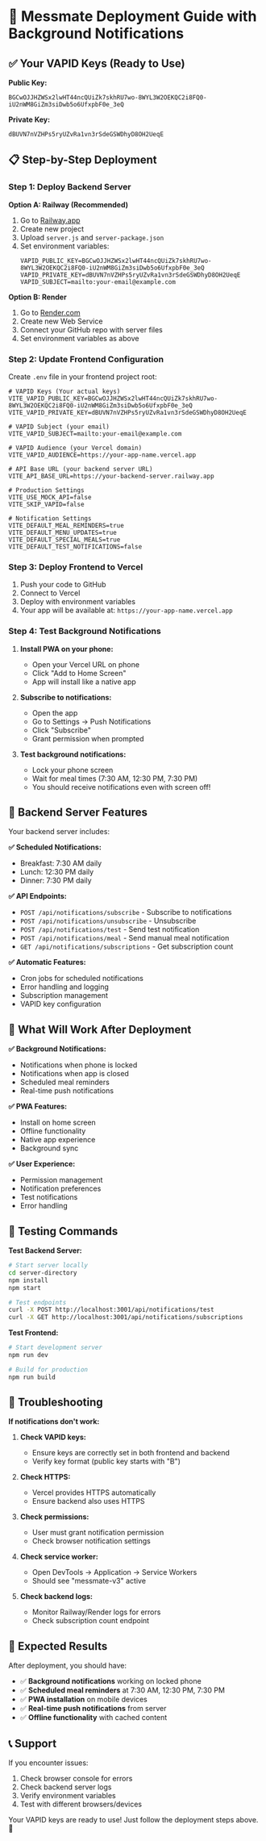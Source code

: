 # 🚀 Messmate Deployment Guide with Background Notifications

## ✅ Your VAPID Keys (Ready to Use)

**Public Key:**
```
BGCwOJJHZWSx2lwHT44ncQUiZk7skhRU7wo-8WYL3W2OEKQC2i8FQ0-iU2nWM8GiZm3siDwb5o6UfxpbF0e_3eQ
```

**Private Key:**
```
dBUVN7nVZHPs5ryUZvRa1vn3rSdeGSWDhyD8OH2UeqE
```

## 📋 Step-by-Step Deployment

### Step 1: Deploy Backend Server

**Option A: Railway (Recommended)**
1. Go to [Railway.app](https://railway.app)
2. Create new project
3. Upload `server.js` and `server-package.json`
4. Set environment variables:
   ```
   VAPID_PUBLIC_KEY=BGCwOJJHZWSx2lwHT44ncQUiZk7skhRU7wo-8WYL3W2OEKQC2i8FQ0-iU2nWM8GiZm3siDwb5o6UfxpbF0e_3eQ
   VAPID_PRIVATE_KEY=dBUVN7nVZHPs5ryUZvRa1vn3rSdeGSWDhyD8OH2UeqE
   VAPID_SUBJECT=mailto:your-email@example.com
   ```

**Option B: Render**
1. Go to [Render.com](https://render.com)
2. Create new Web Service
3. Connect your GitHub repo with server files
4. Set environment variables as above

### Step 2: Update Frontend Configuration

Create `.env` file in your frontend project root:

```env
# VAPID Keys (Your actual keys)
VITE_VAPID_PUBLIC_KEY=BGCwOJJHZWSx2lwHT44ncQUiZk7skhRU7wo-8WYL3W2OEKQC2i8FQ0-iU2nWM8GiZm3siDwb5o6UfxpbF0e_3eQ
VITE_VAPID_PRIVATE_KEY=dBUVN7nVZHPs5ryUZvRa1vn3rSdeGSWDhyD8OH2UeqE

# VAPID Subject (your email)
VITE_VAPID_SUBJECT=mailto:your-email@example.com

# VAPID Audience (your Vercel domain)
VITE_VAPID_AUDIENCE=https://your-app-name.vercel.app

# API Base URL (your backend server URL)
VITE_API_BASE_URL=https://your-backend-server.railway.app

# Production Settings
VITE_USE_MOCK_API=false
VITE_SKIP_VAPID=false

# Notification Settings
VITE_DEFAULT_MEAL_REMINDERS=true
VITE_DEFAULT_MENU_UPDATES=true
VITE_DEFAULT_SPECIAL_MEALS=true
VITE_DEFAULT_TEST_NOTIFICATIONS=false
```

### Step 3: Deploy Frontend to Vercel

1. Push your code to GitHub
2. Connect to Vercel
3. Deploy with environment variables
4. Your app will be available at: `https://your-app-name.vercel.app`

### Step 4: Test Background Notifications

1. **Install PWA on your phone:**
   - Open your Vercel URL on phone
   - Click "Add to Home Screen"
   - App will install like a native app

2. **Subscribe to notifications:**
   - Open the app
   - Go to Settings → Push Notifications
   - Click "Subscribe"
   - Grant permission when prompted

3. **Test background notifications:**
   - Lock your phone screen
   - Wait for meal times (7:30 AM, 12:30 PM, 7:30 PM)
   - You should receive notifications even with screen off!

## 🔧 Backend Server Features

Your backend server includes:

**✅ Scheduled Notifications:**
- Breakfast: 7:30 AM daily
- Lunch: 12:30 PM daily  
- Dinner: 7:30 PM daily

**✅ API Endpoints:**
- `POST /api/notifications/subscribe` - Subscribe to notifications
- `POST /api/notifications/unsubscribe` - Unsubscribe
- `POST /api/notifications/test` - Send test notification
- `POST /api/notifications/meal` - Send manual meal notification
- `GET /api/notifications/subscriptions` - Get subscription count

**✅ Automatic Features:**
- Cron jobs for scheduled notifications
- Error handling and logging
- Subscription management
- VAPID key configuration

## 📱 What Will Work After Deployment

**✅ Background Notifications:**
- Notifications when phone is locked
- Notifications when app is closed
- Scheduled meal reminders
- Real-time push notifications

**✅ PWA Features:**
- Install on home screen
- Offline functionality
- Native app experience
- Background sync

**✅ User Experience:**
- Permission management
- Notification preferences
- Test notifications
- Error handling

## 🧪 Testing Commands

**Test Backend Server:**
```bash
# Start server locally
cd server-directory
npm install
npm start

# Test endpoints
curl -X POST http://localhost:3001/api/notifications/test
curl -X GET http://localhost:3001/api/notifications/subscriptions
```

**Test Frontend:**
```bash
# Start development server
npm run dev

# Build for production
npm run build
```

## 🚨 Troubleshooting

**If notifications don't work:**

1. **Check VAPID keys:**
   - Ensure keys are correctly set in both frontend and backend
   - Verify key format (public key starts with "B")

2. **Check HTTPS:**
   - Vercel provides HTTPS automatically
   - Ensure backend also uses HTTPS

3. **Check permissions:**
   - User must grant notification permission
   - Check browser notification settings

4. **Check service worker:**
   - Open DevTools → Application → Service Workers
   - Should see "messmate-v3" active

5. **Check backend logs:**
   - Monitor Railway/Render logs for errors
   - Check subscription count endpoint

## 🎉 Expected Results

After deployment, you should have:

- ✅ **Background notifications** working on locked phone
- ✅ **Scheduled meal reminders** at 7:30 AM, 12:30 PM, 7:30 PM
- ✅ **PWA installation** on mobile devices
- ✅ **Real-time push notifications** from server
- ✅ **Offline functionality** with cached content

## 📞 Support

If you encounter issues:

1. Check browser console for errors
2. Check backend server logs
3. Verify environment variables
4. Test with different browsers/devices

Your VAPID keys are ready to use! Just follow the deployment steps above. 🚀
